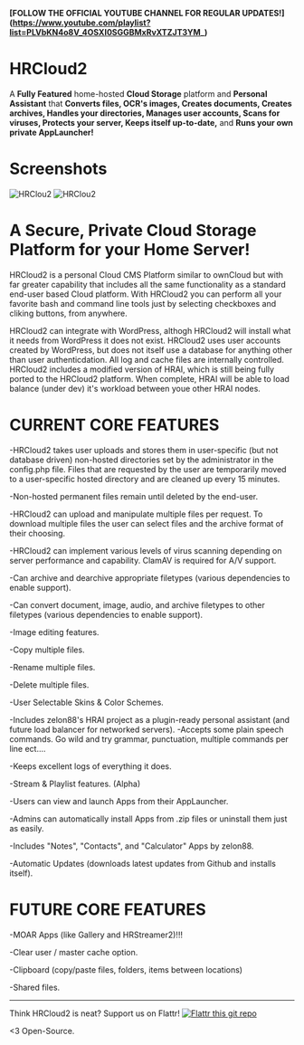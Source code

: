 
**[FOLLOW THE OFFICIAL YOUTUBE CHANNEL FOR REGULAR UPDATES!] (https://www.youtube.com/playlist?list=PLVbKN4o8V_4OSXI0SGGBMxRvXTZJT3YM_)**

# HRCloud2
A **Fully Featured** home-hosted **Cloud Storage** platform and **Personal Assistant** that **Converts files, OCR's images, Creates documents, Creates archives, Handles your directories, Manages user accounts, Scans for viruses, Protects your server, Keeps itself up-to-date,** and **Runs your own private AppLauncher!** 

# Screenshots
![HRClou2](https://github.com/zelon88/HRCloud2/blob/master/Screenshots/HRCloud2_11-17-16_0.png)	
![HRClou2](https://github.com/zelon88/HRCloud2/blob/master/Screenshots/HRCloud2_11-17-16_23.png)	

# A Secure, Private Cloud Storage Platform for your Home Server!

HRCloud2 is a personal Cloud CMS Platform similar to ownCloud but with far greater capability that includes all the same functionality as a standard end-user based Cloud platform. With HRCloud2 you can perform all your favorite bash and command line tools just by selecting checkboxes and cliking buttons, from anywhere. 

HRCloud2 can integrate with WordPress, althogh HRCloud2 will install what it needs from WordPress it does not exist. HRCloud2 uses user accounts created by WordPress, but does not itself use a database for anything other than user authenticdation. All log and cache files are internally controlled. HRCloud2 includes a modified version of HRAI, which is still being fully ported to the HRCloud2 platform. When complete, HRAI will be able to load balance (under dev) it's workload between youe other HRAI nodes.


# CURRENT CORE FEATURES

-HRCloud2 takes user uploads and stores them in user-specific (but not database driven) non-hosted directories set by the administrator in the config.php file. Files that are requested by the user are temporarily moved to a user-specific hosted directory and are cleaned up every 15 minutes. 

-Non-hosted permanent files remain until deleted by the end-user.

-HRCloud2 can upload and manipulate multiple files per request. To download multiple files the user can select files and the archive format of their choosing.

-HRCloud2 can implement various levels of virus scanning depending on server performance and capability. ClamAV is required for A/V support.

-Can archive and dearchive appropriate filetypes (various dependencies to enable support).

-Can convert document, image, audio, and archive filetypes to other filetypes (various dependencies to enable support).

-Image editing features.

-Copy multiple files.

-Rename multiple files.

-Delete multiple files.

-User Selectable Skins & Color Schemes.

-Includes zelon88's HRAI project as a plugin-ready personal assistant (and future load balancer for networked servers).
  -Accepts some plain speech commands. Go wild and try grammar, punctuation, multiple commands per line ect....
  
-Keeps excellent logs of everything it does.

-Stream & Playlist features. (Alpha)

-Users can view and launch Apps from their AppLauncher.

-Admins can automatically install Apps from .zip files or uninstall them just as easily.

-Includes "Notes", "Contacts", and "Calculator" Apps by zelon88.

-Automatic Updates (downloads latest updates from Github and installs itself).


# FUTURE CORE FEATURES


-MOAR Apps (like Gallery and HRStreamer2)!!!

-Clear user / master cache option.

-Clipboard (copy/paste files, folders, items between locations)

-Shared files.

----------------------------
Think HRCloud2 is neat? Support us on Flattr!
[![Flattr this git repo](http://api.flattr.com/button/flattr-badge-large.png)](https://flattr.com/submit/auto?user_id=zelon88&url=https://github.com/zelon88/HRCloud2&title=HRCloud2&language=&tags=github&category=software)  


<3 Open-Source.
